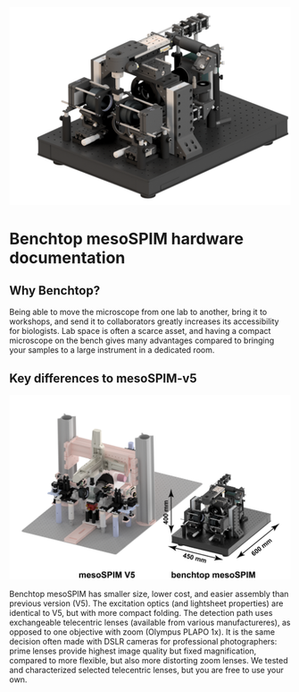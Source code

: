 ![Benchtop V2](images/benchtop-v2.png)

# Benchtop mesoSPIM hardware documentation

## Why Benchtop?
Being able to move the microscope from one lab to another, bring it to workshops, and send it to collaborators greatly increases its accessibility for biologists. Lab space is often a scarce asset, and having a compact microscope on the bench gives many advantages compared to bringing your samples to a large instrument in a dedicated room. 

## Key differences to mesoSPIM-v5
![mesoSPIM versions comparison](images/mesoSPIM-comparison.png)


Benchtop mesoSPIM has smaller size, lower cost, and easier assembly than previous version (V5). The excitation optics (and lightsheet properties) are identical to V5, but with more compact folding. The detection path uses exchangeable telecentric lenses (available from various manufactureres), as opposed to one objective with zoom (Olympus PLAPO 1x). It is the same decision often made with DSLR cameras for professional photographers: prime lenses provide highest image quality but fixed magnification, compared to more flexible, but also more distorting zoom lenses. We tested and characterized selected telecentric lenses, but you are free to use your own.

